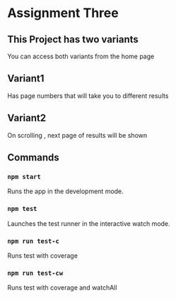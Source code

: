 # Assignment Three

## This Project has two variants
You can access both variants from the home page
## Variant1
Has page numbers that will take you to different results
## Variant2
On scrolling , next page of results will be shown
## Commands
### `npm start`
Runs the app in the development mode.

### `npm test`
Launches the test runner in the interactive watch mode.

### `npm run test-c`
Runs test with coverage

### `npm run test-cw`
Runs test with coverage and watchAll